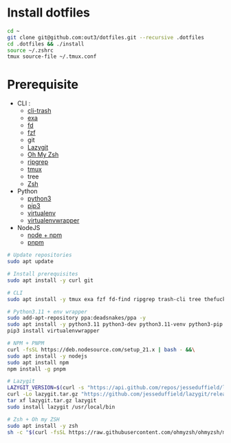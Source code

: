 # Install dotfiles
```bash
cd ~
git clone git@github.com:out3/dotfiles.git --recursive .dotfiles
cd .dotfiles && ./install
source ~/.zshrc
tmux source-file ~/.tmux.conf
```
# Prerequisite
- CLI :
    - [cli-trash](https://github.com/andreafrancia/trash-cli)
    - [exa](https://github.com/ogham/exa)
    - [fd](https://github.com/sharkdp/fd)
    - [fzf](https://github.com/junegunn/fzf)
    - git
    - [Lazygit](https://github.com/jesseduffield/lazygit)
    - [Oh My Zsh](https://github.com/ohmyzsh/ohmyzsh)
    - [ripgrep](https://github.com/BurntSushi/ripgrep)
    - [tmux](https://github.com/tmux/tmux/wiki/Installing)
    - tree
    - [Zsh](https://www.zsh.org/)
- Python
    - [python3](https://www.python.org/)
    - [pip3](https://pypi.org/project/pip/)
	- [virtualenv](https://pypi.org/project/virtualenv/)
	- [virtualenvwrapper](https://pypi.org/project/virtualenvwrapper/)
- NodeJS
	- [node + npm](https://github.com/nodesource/distributions)
	- [pnpm](https://github.com/pnpm/pnpm)

```bash
# Update repositories
sudo apt update

# Install prerequisites
sudo apt install -y curl git

# CLI
sudo apt install -y tmux exa fzf fd-find ripgrep trash-cli tree thefuck

# Python3.11 + env wrapper
sudo add-apt-repository ppa:deadsnakes/ppa -y
sudo apt install -y python3.11 python3-dev python3.11-venv python3-pip
pip3 install virtualenvwrapper

# NPM + PNPM
curl -fsSL https://deb.nodesource.com/setup_21.x | bash - &&\
sudo apt install -y nodejs
sudo apt install npm
npm install -g pnpm

# Lazygit
LAZYGIT_VERSION=$(curl -s "https://api.github.com/repos/jesseduffield/lazygit/releases/latest" | grep -Po '"tag_name": "v\K[^"]*')
curl -Lo lazygit.tar.gz "https://github.com/jesseduffield/lazygit/releases/latest/download/lazygit_${LAZYGIT_VERSION}_Linux_x86_64.tar.gz"
tar xf lazygit.tar.gz lazygit
sudo install lazygit /usr/local/bin

# Zsh + Oh my ZSH
sudo apt install -y zsh
sh -c "$(curl -fsSL https://raw.githubusercontent.com/ohmyzsh/ohmyzsh/master/tools/install.sh)"
```

